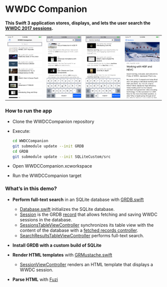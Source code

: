 WWDC Companion
==============

**This Swift 3 application stores, displays, and lets the user search the [WWDC 2017 sessions](https://developer.apple.com/videos/wwdc2017/).**

|         |         |         |         |
| :-----: | :-----: | :-----: | :-----: |
| ![Screen shot 1](Images/Screen1.png) | ![Screen shot 2](Images/Screen2.png) | ![Screen shot 3](Images/Screen3.png) | ![Screen shot 4](Images/Screen4.png) |

### How to run the app

- Clone the WWDCCompanion repository
- Execute:
    
    ```sh
    cd WWDCCompanion
    git submodule update --init GRDB
    cd GRDB
    git submodule update --init SQLiteCustom/src
    ```
- Open WWDCCompanion.xcworkspace
- Run the WWDCCompanion target

### What’s in this demo?

- **Perform full-text search** in an SQLite database with [GRDB.swift](http://github.com/groue/GRDB.swift)
    - [Database.swift](WWDCCompanion/Models/Database.swift) initializes the SQLite database.
    - [Session](WWDCCompanion/Models/Session.swift) is the GRDB [record](https://github.com/groue/GRDB.swift#records) that allows fetching and saving WWDC sessions in the database.
    - [SessionsTableViewController](WWDCCompanion/Controllers/SessionsTableViewController.swift) synchronizes its table view with the content of the database with a [fetched records controller](https://github.com/groue/GRDB.swift#fetchedrecordscontroller).
    - [SearchResultsTableViewController](WWDCCompanion/Controllers/SearchResultsTableViewController.swift) performs full-text search.

- **Install GRDB with a custom build of SQLite**

- **Render HTML templates** with [GRMustache.swift](https://github.com/groue/GRMustache.swift)
    - [SessionViewController](WWDCCompanion/Controllers/SessionViewController.swift) renders an HTML template that displays a WWDC session.
    
- **Parse HTML** with [Fuzi](https://github.com/cezheng/Fuzi)
